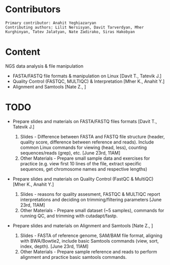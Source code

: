   # Contributors
    Primary contributor: Anahit Yeghiazaryan
    Contributing authors: Lilit Nersisyan, Davit Tarverdyan, Mher Kurghinyan, Tatev Jalatyan, Nate Zadirako, Siras Hakobyan
  # Content 
  NGS data analysis & file manipulation
-   FASTA/FASTQ file formats & manipulation on Linux [Davit T., Tatevik J.]
-   Quality Control (FASTQC, MULTIQC) & Interpretation [Mher K., Anahit Y.]
-   Alignment and Samtools [Nate Z., ]
  
  # TODO
-   Prepare slides and materials on FASTA/FASTQ files formats [Davit T., Tatevik J.]
     1. Slides - Difference between FASTA and FASTQ file structure (header, quality score, difference between reference and reads). Include common Linux commands for viewing (head, less), counting sequences/reads (grep), etc.  [June 23rd, 11AM] 
     2. Other Materials - Prepare small sample data and exercises for practice (e.g. view first 10 lines of the file, extract specific sequences, get chromosome names and respective lengths)

-   Prepare slides and materials on Quality Control (FastQC & MultiQC) [Mher K., Anahit Y.]
     1. Slides - reasons for quality assesment, FASTQC & MULTIQC report interpretations and deciding on trimming/filtering parameters [June 23rd, 11AM]
     2. Other Materials - Prepare small dataset (~5 samples), commands for running QC, and trimming with cutadapt/fastp.
 
-   Prepare slides and materials on Alignment and Samtools [Nate Z., ]
     1. Slides - FASTA of reference genome, SAM/BAM file format, aligning with BWA/Bowtie2, include basic Samtools commands (view, sort, index, depth). [June 23rd, 11AM]
     3. Other Materials - Prepare sample reference and reads to perform alignment and practice basic samtools commands.

